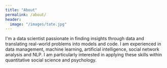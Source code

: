 ```yaml
---
title: "About"
permalink: /about/
header:
  image: "/images/tate.jpg"
---
```


I'm a data scientist passionate in finding insights through data and translating real-world problems into models and code. I am experienced in data management, machine learning, artificial intelligence, social network analysis and NLP. I am particularly interested in applying these skills within quantitative social science and psychology.


